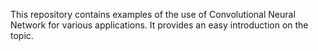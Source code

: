 This repository contains examples of the use of Convolutional Neural Network for various applications. It provides an easy introduction on the topic.
